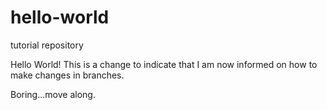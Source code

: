 # hello-world
tutorial repository


Hello World! 
This is a change to indicate that I am now informed on how to make changes in branches. 

Boring...move along.
